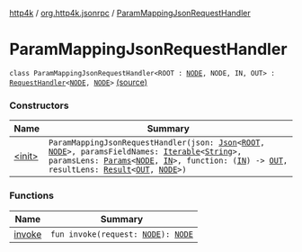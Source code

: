 [http4k](../../index.md) / [org.http4k.jsonrpc](../index.md) / [ParamMappingJsonRequestHandler](./index.md)

# ParamMappingJsonRequestHandler

`class ParamMappingJsonRequestHandler<ROOT : `[`NODE`](index.md#NODE)`, NODE, IN, OUT> : `[`RequestHandler`](../-request-handler.md)`<`[`NODE`](index.md#NODE)`, `[`NODE`](index.md#NODE)`>` [(source)](https://github.com/http4k/http4k/blob/master/http4k-jsonrpc/src/main/kotlin/org/http4k/jsonrpc/RequestHandler.kt#L8)

### Constructors

| Name | Summary |
|---|---|
| [&lt;init&gt;](-init-.md) | `ParamMappingJsonRequestHandler(json: `[`Json`](../../org.http4k.format/-json/index.md)`<`[`ROOT`](index.md#ROOT)`, `[`NODE`](index.md#NODE)`>, paramsFieldNames: `[`Iterable`](https://kotlinlang.org/api/latest/jvm/stdlib/kotlin.collections/-iterable/index.html)`<`[`String`](https://kotlinlang.org/api/latest/jvm/stdlib/kotlin/-string/index.html)`>, paramsLens: `[`Params`](../-params/index.md)`<`[`NODE`](index.md#NODE)`, `[`IN`](index.md#IN)`>, function: (`[`IN`](index.md#IN)`) -> `[`OUT`](index.md#OUT)`, resultLens: `[`Result`](../-result/index.md)`<`[`OUT`](index.md#OUT)`, `[`NODE`](index.md#NODE)`>)` |

### Functions

| Name | Summary |
|---|---|
| [invoke](invoke.md) | `fun invoke(request: `[`NODE`](index.md#NODE)`): `[`NODE`](index.md#NODE) |
